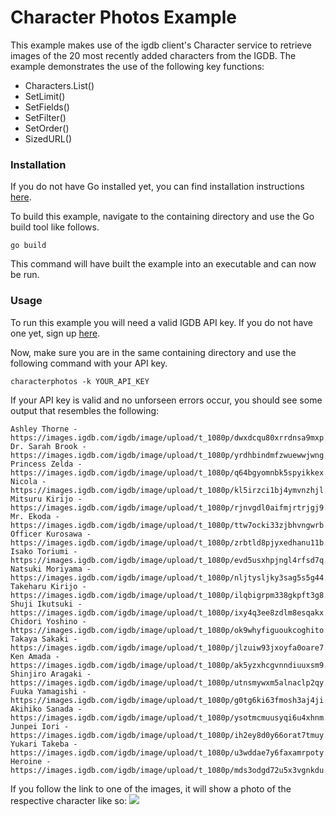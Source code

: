 # Character Photos Example

This example makes use of the igdb client's Character service to retrieve 
images of the 20 most recently added characters from the IGDB. The example
demonstrates the use of the following key functions:
* Characters.List()
* SetLimit()
* SetFields()
* SetFilter()
* SetOrder()
* SizedURL()

### Installation
If you do not have Go installed yet, you can find installation instructions 
[here](https://golang.org/doc/install).

To build this example, navigate to the containing directory and use the Go 
build tool like follows.

```
go build
```

This command will have built the example into an executable and can now be run.

### Usage
To run this example you will need a valid IGDB API key. If you do not have one
yet, sign up [here](https://api.igdb.com/signup).

Now, make sure you are in the same containing directory and use
the following command with your API key.

```
characterphotos -k YOUR_API_KEY
```

If your API key is valid and no unforseen errors occur, you should see some
output that resembles the following:

```
Ashley Thorne - https://images.igdb.com/igdb/image/upload/t_1080p/dwxdcqu80xrrdnsa9mxp.jpg
Dr. Sarah Brook - https://images.igdb.com/igdb/image/upload/t_1080p/yrdhbindmfzwuewwjwng.jpg
Princess Zelda - https://images.igdb.com/igdb/image/upload/t_1080p/q64bgyomnbk5spyikkex.jpg
Nicola - https://images.igdb.com/igdb/image/upload/t_1080p/kl5irzci1bj4ymvnzhjl.jpg
Mitsuru Kirijo - https://images.igdb.com/igdb/image/upload/t_1080p/rjnvgdl0aifmjrtrjgj9.jpg
Mr. Ekoda - https://images.igdb.com/igdb/image/upload/t_1080p/ttw7ocki33zjbhvngwrb.jpg
Officer Kurosawa - https://images.igdb.com/igdb/image/upload/t_1080p/zrbtld8pjyxedhanu11b.jpg
Isako Toriumi - https://images.igdb.com/igdb/image/upload/t_1080p/evd5usxhpjngl4rfsd7q.jpg
Natsuki Moriyama - https://images.igdb.com/igdb/image/upload/t_1080p/nljtysljky3sag5s5g44.jpg
Takeharu Kirijo - https://images.igdb.com/igdb/image/upload/t_1080p/ilqbigrpm338gkpft3g8.jpg
Shuji Ikutsuki - https://images.igdb.com/igdb/image/upload/t_1080p/ixy4q3ee8zdlm8esqakx.jpg
Chidori Yoshino - https://images.igdb.com/igdb/image/upload/t_1080p/ok9whyfiguoukcoghito.jpg
Takaya Sakaki - https://images.igdb.com/igdb/image/upload/t_1080p/jlzuiw93jxoyfa0oare7.jpg
Ken Amada - https://images.igdb.com/igdb/image/upload/t_1080p/ak5yzxhcgvnndiuuxsm9.jpg
Shinjiro Aragaki - https://images.igdb.com/igdb/image/upload/t_1080p/utnsmywxm5alnaclp2qy.jpg
Fuuka Yamagishi - https://images.igdb.com/igdb/image/upload/t_1080p/g0tg6ki63fmosh3aj4ji.jpg
Akihiko Sanada - https://images.igdb.com/igdb/image/upload/t_1080p/ysotmcmuusyqi6u4xhnm.jpg
Junpei Iori - https://images.igdb.com/igdb/image/upload/t_1080p/ih2ey8d0y66orat7tmuy.jpg
Yukari Takeba - https://images.igdb.com/igdb/image/upload/t_1080p/u3wddae7y6faxamrpoty.jpg
Heroine - https://images.igdb.com/igdb/image/upload/t_1080p/mds3odgd72u5x3vgnkdu.jpg
```

If you follow the link to one of the images, it will show a photo of the 
respective character like so:
<img src="https://images.igdb.com/igdb/image/upload/t_1080p/u3wddae7y6faxamrpoty.jpg">